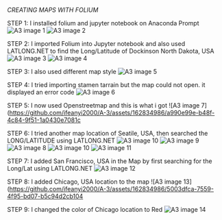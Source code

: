 *CREATING MAPS WITH FOLIUM*

STEP 1: I installed folium and jupyter notebook on Anaconda Prompt
![A3 image 1](https://github.com/ifeanyi2000/A-3/assets/162834986/14e74333-34fa-4310-801e-eb6945e75463)
![A3 image 2](https://github.com/ifeanyi2000/A-3/assets/162834986/8800eeb3-c2b8-4d7f-9322-e20b95b0c856)


STEP 2: I imported Folium into Jupyter notebook and also used LATLONG.NET to find the Long/Latitude of Dockinson North Dakota, USA 
![A3 image 3](https://github.com/ifeanyi2000/A-3/assets/162834986/1b8e9145-025d-4d1f-acd0-ceec5a609223)
![A3 image 4](https://github.com/ifeanyi2000/A-3/assets/162834986/1e5c9f98-4f63-4647-b715-e1d854530c54)

STEP 3: I also used different map style
![A3 image 5](https://github.com/ifeanyi2000/A-3/assets/162834986/e275fc32-3049-4ea8-a9c3-93c55706903f)

STEP 4: I tried importing stamen tarrain but the map could not open. it displayed an error code
![A3 image 6](https://github.com/ifeanyi2000/A-3/assets/162834986/d729ed9e-4631-4a3a-bcb8-fce2a4f578af)

STEP 5: I now used Openstreetmap and this is what i got
![A3 image 7](https://github.com/ifeanyi2000/A-3/assets/162834986/a990e99e-b48f-4c84-9f51-1a0430e7081c

STEP 6: I tried another map location of Seatile, USA, then searched the LONG/LATITUDE using LATLONG.NET 
![A3 image 10](https://github.com/ifeanyi2000/A-3/assets/162834986/77ce96ac-14e8-40fb-96c3-3e2ae791d991)
![A3 image 9](https://github.com/ifeanyi2000/A-3/assets/162834986/d68deded-e157-4191-a78d-e56fcca79d77)
![A3 image 8](https://github.com/ifeanyi2000/A-3/assets/162834986/90778881-49f0-4127-bd33-9afd1afba89c)
![A3 image 10](https://github.com/ifeanyi2000/A-3/assets/162834986/453608d1-b68e-4265-ad60-764d24edab38)
![A3 image 11](https://github.com/ifeanyi2000/A-3/assets/162834986/4bed7575-f7d0-4c30-bf6b-174830d019de)

STEP 7: I added San Francisco, USA in the Map by first searching for the Long/Lat using LATLONG.NET
![A3 image 12](https://github.com/ifeanyi2000/A-3/assets/162834986/ee133f3e-f290-4988-b8d5-6bbe004b5a85)

STEP 8: I added Chicago, USA location to the map
![A3 image 13](https://github.com/ifeanyi2000/A-3/assets/162834986/5003dfca-7559-4f95-bd07-b5c94d2cb104

STEP 9: I changed the color of Chicago location to Red
![A3 image 14](https://github.com/ifeanyi2000/A-3/assets/162834986/c01a9504-7971-4e2b-bb52-b3866ecf597a)















  
